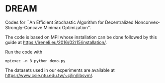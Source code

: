 # DREAM

Codes for ``An Efficient Stochastic Algorithm for Decentralized Nonconvex-Strongly-Concave Minimax Optimization''.

The code is based on MPI whose installation can be done followed by this guide at https://ireneli.eu/2016/02/15/installation/.

Run the code with

```
mpiexec -n 8 python demo.py
```

The datasets used in our experiments are available at https://www.csie.ntu.edu.tw/~cjlin/libsvm/.
